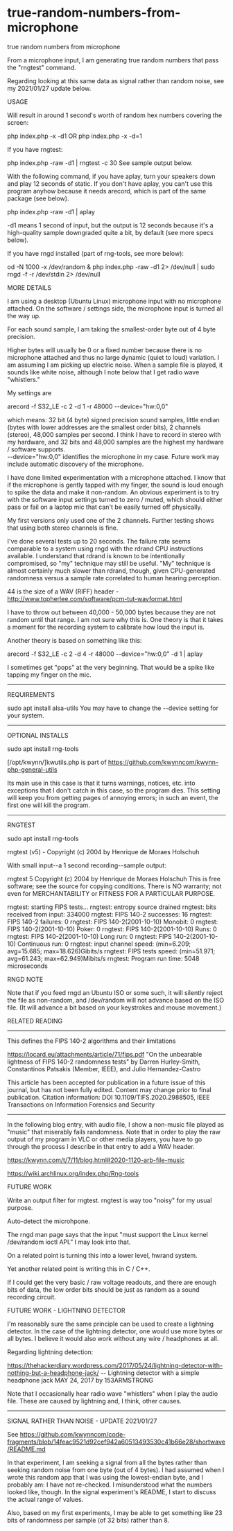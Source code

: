 # true-random-numbers-from-microphone
true random numbers from microphone

From a microphone input, I am generating true random numbers that pass the "rngtest" command.

Regarding looking at this same data as signal rather than random noise, see my 2021/01/27 update below.

USAGE

Will result in around 1 second's worth of random hex numbers covering the screen:

php index.php -x -d1
OR
php index.php -x -d=1

If you have rngtest:

php index.php -raw -d1 | rngtest -c 30
See sample output below.


With the following command, if you have aplay, turn your speakers down and play 12 seconds of static.  If you don't have aplay, you can't use this program anyhow 
because it needs arecord, which is part of the same package (see below).

php index.php -raw -d1 | aplay

-d1 means 1 second of input, but the output is 12 seconds because it's a high-quality sample downgraded quite a bit, by default (see more specs below).

If you have rngd installed (part of rng-tools, see more below):

od -N 1000 -x /dev/random & php index.php -raw -d1 2> /dev/null | sudo rngd -f -r /dev/stdin 2> /dev/null


MORE DETAILS

I am using a desktop (Ubuntu Linux) microphone input with no microphone attached.  On the software / settings side, the microphone input is turned all the way up.  

For each sound sample, I am taking the smallest-order byte out of 4 byte precision.

Higher bytes will usually be 0 or a fixed number because there is no microphone attached and thus no large dynamic (quiet to loud) variation.  I am assuming I am 
picking up electric noise.  When a sample file is played, it sounds like white noise, although I note below that I get radio wave "whistlers."

My settings are

arecord -f S32_LE -c 2 -d 1 -r 48000 --device="hw:0,0" 

which means: 32 bit (4 byte) signed precision sound samples, little endian (bytes with lower addresses are the smallest order bits), 2 channels (stereo), 
48,000 samples per second.  I think I have to record in stereo with my hardware, and 32 bits and 48,000 samples are the highest my hardware / software supports.  
--device="hw:0,0" identifies the microphone in my case.  Future work may include automatic discovery of the microphone.

I have done limited experimentation with a microphone attached.  I know that if the microphone is gently tapped with my finger, the sound is loud enough to 
spike the data and make it non-random.  An obvious experiment is to try with the software input settings turned to zero / muted, which should either pass or 
fail on a laptop mic that can't be easily turned off physically.

My first versions only used one of the 2 channels.  Further testing shows that using both stereo channels is fine.  

I've done several tests up to 20 seconds.  The failure rate seems comparable to a system using rngd with the rdrand CPU instructions available.  I understand that 
rdrand is known to be intentionally compromised, so "my" technique may still be useful.  "My" technique is almost certainly much slower than rdrand, though, given 
CPU-generated randomness versus a sample rate correlated to human hearing perception. 

44 is the size of a WAV (RIFF) header - http://www.topherlee.com/software/pcm-tut-wavformat.html

I have to throw out between 40,000 - 50,000 bytes because they are not random until that range.  I am not sure why this is.  One theory is that it takes a moment for the
recording system to calibrate how loud the input is.

Another theory is based on something like this:

arecord -f S32_LE -c 2 -d 4 -r 48000 --device="hw:0,0" -d 1 | aplay

I sometimes get "pops" at the very beginning.  That would be a spike like tapping my finger on the mic.

*************
REQUIREMENTS

sudo apt install alsa-utils
You may have to change the --device setting for your system.

******
OPTIONAL INSTALLS

sudo apt install rng-tools

[/opt/kwynn/]kwutils.php is part of https://github.com/kwynncom/kwynn-php-general-utils

Its main use in this case is that it turns warnings, notices, etc. into exceptions that I don't catch in this case, so the program dies.  This setting will keep you 
from getting pages of annoying errors; in such an event, the first one will kill the program.  
**************
RNGTEST

sudo apt install rng-tools

rngtest (v5) - Copyright (c) 2004 by Henrique de Moraes Holschuh

With small input--a 1 second recording--sample output:

rngtest 5
Copyright (c) 2004 by Henrique de Moraes Holschuh
This is free software; see the source for copying conditions.  There is NO warranty; not even for MERCHANTABILITY or FITNESS FOR A PARTICULAR PURPOSE.

rngtest: starting FIPS tests...
rngtest: entropy source drained
rngtest: bits received from input: 334000
rngtest: FIPS 140-2 successes: 16
rngtest: FIPS 140-2 failures: 0
rngtest: FIPS 140-2(2001-10-10) Monobit: 0
rngtest: FIPS 140-2(2001-10-10) Poker: 0
rngtest: FIPS 140-2(2001-10-10) Runs: 0
rngtest: FIPS 140-2(2001-10-10) Long run: 0
rngtest: FIPS 140-2(2001-10-10) Continuous run: 0
rngtest: input channel speed: (min=6.209; avg=15.685; max=18.626)Gibits/s
rngtest: FIPS tests speed: (min=51.971; avg=61.243; max=62.949)Mibits/s
rngtest: Program run time: 5048 microseconds


RNGD NOTE

Note that if you feed rngd an Ubuntu ISO or some such, it will silently reject the file as non-random, and /dev/random will not advance based on the ISO 
file.  (It will advance a bit based on your keystrokes and mouse movement.)


RELATED READING

*******************
This defines the FIPS 140-2 algorithms and their limitations

https://locard.eu/attachments/article/71/fips.pdf
"On the unbearable lightness of FIPS 140-2 randomness tests" by Darren Hurley-Smith, Constantinos Patsakis (Member, IEEE), and Julio Hernandez-Castro

This article has been accepted for publication in a future issue of this journal, but has not been fully edited. Content may change prior to final 
publication. Citation information: DOI 10.1109/TIFS.2020.2988505, IEEE Transactions on Information Forensics and Security

*********************

In the following blog entry, with audio file, I show a non-music file played as "music" that miserably fails randomness.  Note that in order to play the raw output 
of my program in VLC or other media players, you have to go through the process I describe in that entry to add a WAV header.

https://kwynn.com/t/7/11/blog.html#2020-1120-arb-file-music

https://wiki.archlinux.org/index.php/Rng-tools


FUTURE WORK

Write an output filter for rngtest.  rngtest is way too "noisy" for my usual purpose.

Auto-detect the microhpone.

The rngd man page says that the input "must support the Linux kernel /dev/random ioctl API."  I may look into that.  

On a related point is turning this into a lower level, hwrand system.

Yet another related point is writing this in C / C++.  

If I could get the very basic / raw voltage readouts, and there are enough bits of data, the low order bits should be just as random as a sound recording circuit.


FUTURE WORK - LIGHTNING DETECTOR

I'm reasonably sure the same principle can be used to create a lightning detector.  In the case of the lightning detector, one would use more bytes or 
all bytes.  I believe it would also work without any wire / headphones at all.

Regarding lightning detection:

https://thehackerdiary.wordpress.com/2017/05/24/lightning-detector-with-nothing-but-a-headphone-jack/
-- Lightning detector with a simple headphone jack  MAY 24, 2017 by 153ARMSTRONG


Note that I occasionally hear radio wave "whistlers" when I play the audio file.  These are caused by lightning and, I think, other causes.

**************************
SIGNAL RATHER THAN NOISE - UPDATE 2021/01/27

See https://github.com/kwynncom/code-fragments/blob/14feac9521d92cef942a60513493530c41b66e28/shortwave/README.md

In that experiment, I am seeking a signal from all the bytes rather than seeking random noise from one byte (out of 4 bytes).  I had assumed when 
I wrote this random app that I was using the lowest-endian byte, and I probably am: I have not re-checked.  I misunderstood what the numbers looked 
like, though.  In the signal experiment's README, I start to discuss the actual range of values.

Also, based on my first experiments, I may be able to get something like 23 bits of randomness per sample (of 32 bits) rather than 8. 
